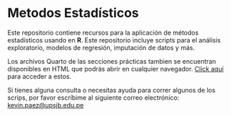# Metodos Estadísticos

Este repositorio contiene recursos para la aplicación de  métodos estadísticos usando en **R**. Este repositorio incluye scripts para el análisis exploratorio, modelos de regresión, imputación de datos y más.

Los archivos Quarto de las secciones prácticas tambien se encuentran disponibles en HTML que podrás abrir en cualquier navegador.
[Click aquí](https://upsjb-my.sharepoint.com/:f:/g/personal/kevin_paez_upsjb_edu_pe/EgOo5YAIcilAuiXkf8HE3wYBQLXpUIyCrJcwirWuywf2gA?e=nn3QBT) para acceder a estos.

Si tienes alguna consulta o necesitas ayuda para correr algunos de los scrips, por favor escríbime al siguiente correo electrónico: kevin.paez@upsjb.edu.pe


